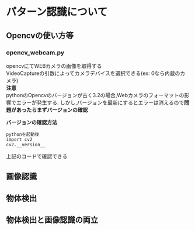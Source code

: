 # パターン認識について
## Opencvの使い方等
### opencv_webcam.py
opencvにてWEBカメラの画像を取得する  
VideoCaptureの引数によってカメラデバイスを選択できる(ex: 0なら内蔵のカメラ)  
**注意**  
pythonのOpencvのバージョンが古く3.2の場合,Webカメラのフォーマットの影響でエラーが発生する.
しかし,バージョンを最新にするとエラーは消えるので**問題があったらまずバージョンの確認**  

**バージョンの確認方法**  
```
pythonを起動後
import cv2
cv2.__version__
```
上記のコードで確認できる

## 画像認識
## 物体検出
## 物体検出と画像認識の両立
